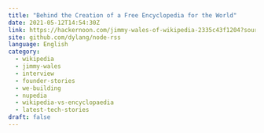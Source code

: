 ```yaml
---
title: "Behind the Creation of a Free Encyclopedia for the World"
date: 2021-05-12T14:54:30Z
link: https://hackernoon.com/jimmy-wales-of-wikipedia-2335c43f1204?source=rss&utm_medium=RSS&utm_source=news.12bit.vn
site: github.com/dylang/node-rss
language: English
category:
  - wikipedia
  - jimmy-wales
  - interview
  - founder-stories
  - we-building
  - nupedia
  - wikipedia-vs-encyclopaedia
  - latest-tech-stories
draft: false
---
```

